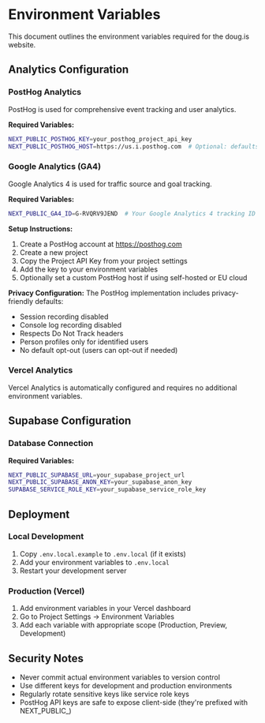 # Environment Variables

This document outlines the environment variables required for the doug.is website.

## Analytics Configuration

### PostHog Analytics

PostHog is used for comprehensive event tracking and user analytics.

**Required Variables:**
```bash
NEXT_PUBLIC_POSTHOG_KEY=your_posthog_project_api_key
NEXT_PUBLIC_POSTHOG_HOST=https://us.i.posthog.com  # Optional: defaults to US cloud
```

### Google Analytics (GA4)

Google Analytics 4 is used for traffic source and goal tracking.

**Required Variables:**
```bash
NEXT_PUBLIC_GA4_ID=G-RVQRV9JEND  # Your Google Analytics 4 tracking ID
```

**Setup Instructions:**
1. Create a PostHog account at https://posthog.com
2. Create a new project
3. Copy the Project API Key from your project settings
4. Add the key to your environment variables
5. Optionally set a custom PostHog host if using self-hosted or EU cloud

**Privacy Configuration:**
The PostHog implementation includes privacy-friendly defaults:
- Session recording disabled
- Console log recording disabled  
- Respects Do Not Track headers
- Person profiles only for identified users
- No default opt-out (users can opt-out if needed)

### Vercel Analytics

Vercel Analytics is automatically configured and requires no additional environment variables.

## Supabase Configuration

### Database Connection

**Required Variables:**
```bash
NEXT_PUBLIC_SUPABASE_URL=your_supabase_project_url
NEXT_PUBLIC_SUPABASE_ANON_KEY=your_supabase_anon_key
SUPABASE_SERVICE_ROLE_KEY=your_supabase_service_role_key
```

## Deployment

### Local Development

1. Copy `.env.local.example` to `.env.local` (if it exists)
2. Add your environment variables to `.env.local`
3. Restart your development server

### Production (Vercel)

1. Add environment variables in your Vercel dashboard
2. Go to Project Settings → Environment Variables
3. Add each variable with appropriate scope (Production, Preview, Development)

## Security Notes

- Never commit actual environment variables to version control
- Use different keys for development and production environments
- Regularly rotate sensitive keys like service role keys
- PostHog API keys are safe to expose client-side (they're prefixed with NEXT_PUBLIC_) 